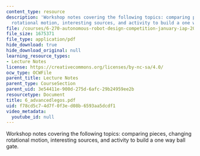 ```yaml
---
content_type: resource
description: 'Workshop notes covering the following topics: comparing pieces, changing
  rotational motion, interesting sources, and activity to build a one way ball gate.'
file: /courses/6-270-autonomous-robot-design-competition-january-iap-2005/f78cd5c74d7f0f3ed08b6593aa5dcdf1_6_advancedlegos.pdf
file_size: 1675371
file_type: application/pdf
hide_download: true
hide_download_original: null
learning_resource_types:
- Lecture Notes
license: https://creativecommons.org/licenses/by-nc-sa/4.0/
ocw_type: OCWFile
parent_title: Lecture Notes
parent_type: CourseSection
parent_uid: 3e54411e-900d-275d-6afc-29b24959ee2b
resourcetype: Document
title: 6_advancedlegos.pdf
uid: f78cd5c7-4d7f-0f3e-d08b-6593aa5dcdf1
video_metadata:
  youtube_id: null
---
```

Workshop notes covering the following topics: comparing pieces, changing rotational motion, interesting sources, and activity to build a one way ball gate.